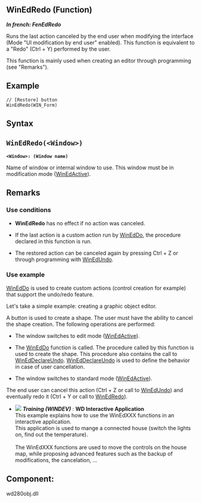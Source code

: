 
## WinEdRedo (Function)

***In french: FenEdRedo***



<a name="XUse"></a>
<a name="Use"></a>
<a name="description"></a>
Runs the last action canceled by the end user when modifying the interface (Mode "UI modification by end user" enabled). This function is equivalent to a "Redo" (Ctrl + Y) performed by the user. 

This function is mainly used when creating an editor through programming (see "Remarks"). 
<a name="Example1"></a>
<a name="sample_code"></a>

## Example


```wl
// [Restore] button
WinEdRedo(WIN_Form)
```

<a name="XSYNTAX"></a>

## Syntax
<a name="SYNTAX1"></a>

`WinEdRedo(<Window>)`
---

**`<Window>: (Window name)`**

Name of window or internal window to use. This window must be in modification mode ([WinEdActive](../WDLang1/1000021843.md)). 



<a name="NOTE0"></a>
<a name="NOTE0_1"></a>

## Remarks


### Use conditions
<a name="use_conditions_ELTPARAGRAPHE000037"></a>

- **WinEdRedo** has no effect if no action was canceled. 

- If the last action is a custom action run by [WinEdDo](../WDLang1/1000021897.md), the procedure declared in this function is run.

- The restored action can be canceled again by pressing Ctrl + Z or through programming with [WinEdUndo](../WDLang1/1000021904.md). 



<a name="NOTE0_2"></a>


### Use example
<a name="use_example_ELTPARAGRAPHE000054"></a>

[WinEdDo](../WDLang1/1000021897.md) is used to create custom actions (control creation for example) that support the undo/redo feature.

Let's take a simple example: creating a graphic object editor. 
 
A button is used to create a shape. The user must have the ability to cancel the shape creation. The following operations are performed: 

- The window switches to edit mode ([WinEdActive](../WDLang1/1000021843.md)). 

- The [WinEdDo](../WDLang1/1000021897.md) function is called. The procedure called by this function is used to create the shape. This procedure also contains the call to [WinEdDeclareUndo](../WDLang1/1000021898.md). [WinEdDeclareUndo](../WDLang1/1000021898.md) is used to define the behavior in case of user cancellation. 

- The window switches to standard mode ([WinEdActive](../WDLang1/1000021843.md)). 




The end user can cancel this action (Ctrl + Z or call to [WinEdUndo](../WDLang1/1000021904.md)) and eventually redo it (Ctrl + Y or call to [WinEdRedo](../WDLang1/1000021905.md)). 


- ![](https://doc.pcsoft.fr/en-US/images/image.awp?langid=3&name=WDInteractiveApplication.gif) ***Training (WINDEV)*** : **WD Interactive Application** <br>This example explains how to use the WinEdXXX functions in an interactive application.<br>This application is used to mange a connected house (switch the lights on, find out the temperature).<br><br>The WinEdXXX functions are used to move the controls on the house map, while proposing advanced features such as the backup of modifications, the cancelation, ...



<a name="XComponent"></a>

## Component:
wd280obj.dll
